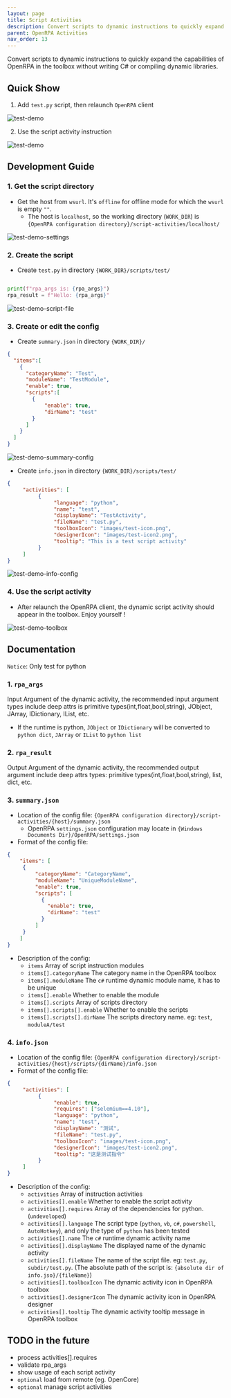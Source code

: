 ```yaml
---
layout: page
title: Script Activities
description: Convert scripts to dynamic instructions to quickly expand the capabilities of OpenRPA.
parent: OpenRPA Activities
nav_order: 13
---
```


Convert scripts to dynamic instructions to quickly expand the capabilities of OpenRPA in the toolbox without writing C# or compiling dynamic libraries.

## Quick Show

1. Add `test.py` script, then relaunch `OpenRPA` client

![test-demo](./plugin-of-script-activities/test-demo-code.png)

2. Use the script activity instruction 

![test-demo](./plugin-of-script-activities/test-demo.png)

## Development Guide

### 1. Get the script directory
- Get the host from `wsurl`. It's `offline` for offline mode for which the `wsurl` is empty `""`.
  - The host is `localhost`, so the working directory (`WORK_DIR`) is `{OpenRPA configuration directory}/script-activities/localhost/`

![test-demo-settings](./plugin-of-script-activities/test-demo-settings.png)

### 2. Create the script
- Create `test.py` in directory `{WORK_DIR}/scripts/test/`
```python

print(f"rpa_args is: {rpa_args}")
rpa_result = f"Hello: {rpa_args}"

```
![test-demo-script-file](./plugin-of-script-activities/test-demo-script-file.png)

### 3. Create or edit the config
- Create `summary.json` in directory `{WORK_DIR}/`
```json
{
  "items":[
    {
	  "categoryName": "Test",
	  "moduleName": "TestModule",
	  "enable": true,
	  "scripts":[
		{
			"enable": true,
			"dirName": "test"
		}
	  ]
	}
  ]
}
```
![test-demo-summary-config](./plugin-of-script-activities/test-demo-summary-config.png)

- Create `info.json` in directory `{WORK_DIR}/scripts/test/`
```json
{
     "activities": [
          {
               "language": "python",
               "name": "test",
               "displayName": "TestActivity",
               "fileName": "test.py",
               "toolboxIcon": "images/test-icon.png",
               "designerIcon": "images/test-icon2.png",
               "tooltip": "This is a test script activity"
          }
     ]
}
```
![test-demo-info-config](./plugin-of-script-activities/test-demo-info-config.png)

### 4. Use the script activity
- After relaunch the OpenRPA client, the dynamic script activity should appear in the toolbox. Enjoy yourself !

![test-demo-toolbox](./plugin-of-script-activities/test-demo-toolbox.png)

## Documentation

`Notice`: Only test for python

### 1. `rpa_args`
Input Argument of the dynamic activity, the recommended input argument types include deep attrs is primitive types(int,float,bool,string), JObject, JArray, IDictionary, IList, etc.

- If the runtime is python, `JObject` or `IDictionary` will be converted to `python dict`, `JArray` or `IList` to `python list`

### 2. `rpa_result`
Output Argument of the dynamic activity, the recommended output argument include deep attrs types: primitive types(int,float,bool,string), list, dict, etc.

### 3. `summary.json`
- Location of the config file: `{OpenRPA configuration directory}/script-activities/{host}/summary.json`
  - OpenRPA `settings.json` configuration may locate in `{Windows Documents Dir}/OpenRPA/settings.json`
- Format of the config file:
```json
{
    "items": [
     {
         "categoryName": "CategoryName",
         "moduleName": "UniqueModuleName",
         "enable": true,
         "scripts": [
           {
             "enable": true,
             "dirName": "test"
           }
         ]
     }
    ]
}
```
- Description of the config:
  - `items` Array of script instruction modules
  - `items[].categoryName` The category name in the OpenRPA toolbox
  - `items[].moduleName` The `c#` runtime dynamic module name, it has to be unique
  - `items[].enable` Whether to enable the module
  - `items[].scripts` Array of scripts directory
  - `items[].scripts[].enable` Whether to enable the scripts
  - `items[].scripts[].dirName` The scripts directory name. eg: `test`, `moduleA/test`

### 4. `info.json`
- Location of the config file: `{OpenRPA configuration directory}/script-activities/{host}/scripts/{dirName}/info.json`
- Format of the config file:
```json
{
     "activities": [
          {
               "enable": true,
               "requires": ["selemium==4.10"],
               "language": "python",
               "name": "test",
               "displayName": "测试",
               "fileName": "test.py",
               "toolboxIcon": "images/test-icon.png",
               "designerIcon": "images/test-icon2.png",
               "tooltip": "这是测试指令"
          }
     ]
}
```
- Description of the config:
  - `activities` Array of instruction activities
  - `activities[].enable` Whether to enable the script activity
  - `activities[].requires` Array of the dependencies for python. (`undeveloped`)
  - `activities[].language` The script type (`python`, `vb`, `c#`, `powershell`, `AutoHotkey`), and only the type of `python` has been tested
  - `activities[].name` The `c#` runtime dynamic activity name
  - `activities[].displayName` The displayed name of the dynamic activity
  - `activities[].fileName` The name of the script file. eg: `test.py`, `subdir/test.py`. (The absolute path of the script is: `{absolute dir of info.jso}/{fileName}`)
  - `activities[].toolboxIcon` The dynamic activity icon in OpenRPA toolbox
  - `activities[].designerIcon` The dynamic activity icon in OpenRPA designer
  - `activities[].tooltip` The dynamic activity tooltip message in OpenRPA toolbox

## TODO in the future
- process activities[].requires
- validate rpa_args
- show usage of each script activity
- `optional` load from remote (eg. OpenCore)
- `optional` manage script activities